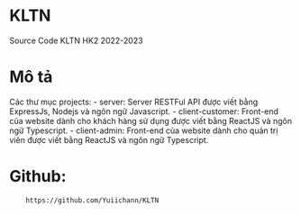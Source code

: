 # KLTN
Source Code KLTN HK2 2022-2023

# Mô tả

Các thư mục projects:
	- server: Server RESTFul API được viết bằng ExpressJs, Nodejs và ngôn ngữ Javascript.
	- client-customer: Front-end của website dành cho khách hàng sử dụng được viết bằng ReactJS và ngôn ngữ Typescript.
	- client-admin: Front-end của website dành cho quản trị viên được viết bằng ReactJS và ngôn ngữ Typescript.

# Github:
```
	https://github.com/Yuiichann/KLTN
```